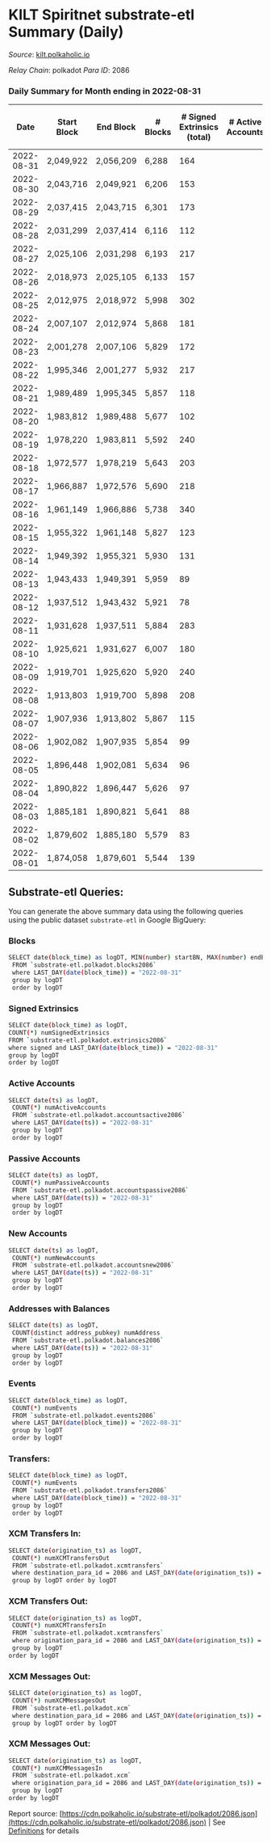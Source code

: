 # KILT Spiritnet substrate-etl Summary (Daily)

_Source_: [kilt.polkaholic.io](https://kilt.polkaholic.io)

*Relay Chain*: polkadot
*Para ID*: 2086



### Daily Summary for Month ending in 2022-08-31


| Date | Start Block | End Block | # Blocks | # Signed Extrinsics (total) | # Active Accounts | # Passive | # New | # Addresses with Balances | # Events | # Transfers | # XCM Transfers In | # XCM Transfers Out | # XCM In | # XCM Out | Issues | 
| ---- | ----------- | --------- | -------- | --------------------------- | ----------------- | --------- | ----- | ------------------------- | -------- | ----------- | ------------------ | ------------------- | -------- | --------- | ------ |
| 2022-08-31 | 2,049,922 | 2,056,209 | 6,288 | 164 |  |  |  | 16,411 | 473,375 | 75 ($86,311.79) |   |   |  |  |  |
| 2022-08-30 | 2,043,716 | 2,049,921 | 6,206 | 153 |  |  |  | 16,399 | 467,154 | 53 ($35,034.15) |   |   |  |  |  |
| 2022-08-29 | 2,037,415 | 2,043,715 | 6,301 | 173 |  |  |  | 16,395 | 473,248 | 92 ($93,728.23) |   |   |  |  |  |
| 2022-08-28 | 2,031,299 | 2,037,414 | 6,116 | 112 |  |  |  | 16,384 | 456,653 | 44 ($31,683.64) |   |   |  |  |  |
| 2022-08-27 | 2,025,106 | 2,031,298 | 6,193 | 217 |  |  |  | 16,375 | 461,222 | 102 ($50,872.79) |   |   |  |  |  |
| 2022-08-26 | 2,018,973 | 2,025,105 | 6,133 | 157 |  |  |  | 16,409 | 454,563 | 89 ($95,638.88) |   |   |  |  |  |
| 2022-08-25 | 2,012,975 | 2,018,972 | 5,998 | 302 |  |  |  | 16,395 | 443,573 | 157 ($415,377.23) |   |   |  |  |  |
| 2022-08-24 | 2,007,107 | 2,012,974 | 5,868 | 181 |  |  |  | 16,379 | 445,654 | 89 ($254,387.29) |   |   |  |  |  |
| 2022-08-23 | 2,001,278 | 2,007,106 | 5,829 | 172 |  |  |  | 16,374 | 443,258 | 79 ($41,039.44) |   |   |  |  |  |
| 2022-08-22 | 1,995,346 | 2,001,277 | 5,932 | 217 |  |  |  | 16,364 | 452,172 | 102 ($181,637.08) |   |   |  |  |  |
| 2022-08-21 | 1,989,489 | 1,995,345 | 5,857 | 118 |  |  |  | 16,351 | 444,830 | 49 ($66,353.69) |   |   |  |  |  |
| 2022-08-20 | 1,983,812 | 1,989,488 | 5,677 | 102 |  |  |  | 16,348 | 431,172 | 43 ($48,651.65) |   |   |  |  |  |
| 2022-08-19 | 1,978,220 | 1,983,811 | 5,592 | 240 |  |  |  | 16,339 | 425,145 | 133 ($255,121.23) |   |   |  |  |  |
| 2022-08-18 | 1,972,577 | 1,978,219 | 5,643 | 203 |  |  |  | 16,313 | 427,005 | 80 ($86,254.02) |   |   |  |  |  |
| 2022-08-17 | 1,966,887 | 1,972,576 | 5,690 | 218 |  |  |  | 16,319 | 428,180 | 82 ($63,719.11) |   |   |  |  |  |
| 2022-08-16 | 1,961,149 | 1,966,886 | 5,738 | 340 |  |  |  | 16,309 | 428,595 | 154 ($96,271.71) |   |   |  |  |  |
| 2022-08-15 | 1,955,322 | 1,961,148 | 5,827 | 123 |  |  |  | 16,266 | 430,829 | 58 ($113,622.95) |   |   |  |  |  |
| 2022-08-14 | 1,949,392 | 1,955,321 | 5,930 | 131 |  |  |  | 16,258 | 437,920 | 67 ($44,296.27) |   |   |  |  |  |
| 2022-08-13 | 1,943,433 | 1,949,391 | 5,959 | 89 |  |  |  | 16,250 | 439,555 | 30 ($8,921.61) |   |   |  |  |  |
| 2022-08-12 | 1,937,512 | 1,943,432 | 5,921 | 78 |  |  |  | 16,246 | 445,133 | 21 ($12,485.63) |   |   |  |  |  |
| 2022-08-11 | 1,931,628 | 1,937,511 | 5,884 | 283 |  |  |  | 16,242 | 448,580 | 102 ($146,865.27) |   |   |  |  |  |
| 2022-08-10 | 1,925,621 | 1,931,627 | 6,007 | 180 |  |  |  | 16,199 | 456,829 | 91 ($213,834.32) |   |   |  |  |  |
| 2022-08-09 | 1,919,701 | 1,925,620 | 5,920 | 240 |  |  |  | 16,185 | 451,579 | 113 ($74,999.22) |   |   |  |  |  |
| 2022-08-08 | 1,913,803 | 1,919,700 | 5,898 | 208 |  |  |  | 16,155 | 449,243 | 80 ($30,990.82) |   |   |  |  |  |
| 2022-08-07 | 1,907,936 | 1,913,802 | 5,867 | 115 |  |  |  | 16,146 | 446,377 | 38 ($18,165.66) |   |   |  |  |  |
| 2022-08-06 | 1,902,082 | 1,907,935 | 5,854 | 99 |  |  |  | 16,128 | 445,338 | 39 ($25,733.81) |   |   |  |  |  |
| 2022-08-05 | 1,896,448 | 1,902,081 | 5,634 | 96 |  |  |  | 16,123 | 428,327 | 37 ($40,274.45) |   |   |  |  |  |
| 2022-08-04 | 1,890,822 | 1,896,447 | 5,626 | 97 |  |  |  | 16,114 | 427,649 | 26 ($30,100.51) |   |   |  |  |  |
| 2022-08-03 | 1,885,181 | 1,890,821 | 5,641 | 88 |  |  |  | 16,112 | 428,068 | 31 ($23,105.33) |   |   |  |  |  |
| 2022-08-02 | 1,879,602 | 1,885,180 | 5,579 | 83 |  |  |  | 16,109 | 423,214 | 32 ($33,965.75) |   |   |  |  |  |
| 2022-08-01 | 1,874,058 | 1,879,601 | 5,544 | 139 |  |  |  | 16,105 | 421,486 | 47 ($33,338.89) |   |   |  |  |  |

## Substrate-etl Queries:
You can generate the above summary data using the following queries using the public dataset `substrate-etl` in Google BigQuery:

### Blocks
```bash
SELECT date(block_time) as logDT, MIN(number) startBN, MAX(number) endBN, COUNT(*) numBlocks 
 FROM `substrate-etl.polkadot.blocks2086`  
 where LAST_DAY(date(block_time)) = "2022-08-31" 
 group by logDT 
 order by logDT
```

### Signed Extrinsics
```bash
SELECT date(block_time) as logDT, 
COUNT(*) numSignedExtrinsics 
FROM `substrate-etl.polkadot.extrinsics2086`  
where signed and LAST_DAY(date(block_time)) = "2022-08-31" 
group by logDT 
order by logDT
```

### Active Accounts
```bash
SELECT date(ts) as logDT, 
 COUNT(*) numActiveAccounts 
 FROM `substrate-etl.polkadot.accountsactive2086` 
 where LAST_DAY(date(ts)) = "2022-08-31" 
 group by logDT 
 order by logDT
```

### Passive Accounts
```bash
SELECT date(ts) as logDT, 
 COUNT(*) numPassiveAccounts 
 FROM `substrate-etl.polkadot.accountspassive2086` 
 where LAST_DAY(date(ts)) = "2022-08-31" 
 group by logDT 
 order by logDT
```

### New Accounts
```bash
SELECT date(ts) as logDT, 
 COUNT(*) numNewAccounts 
 FROM `substrate-etl.polkadot.accountsnew2086` 
 where LAST_DAY(date(ts)) = "2022-08-31" 
 group by logDT
 order by logDT
```

### Addresses with Balances
```bash
SELECT date(ts) as logDT,
 COUNT(distinct address_pubkey) numAddress 
 FROM `substrate-etl.polkadot.balances2086` 
 where LAST_DAY(date(ts)) = "2022-08-31" 
 group by logDT 
 order by logDT
```

### Events
```bash
SELECT date(block_time) as logDT, 
 COUNT(*) numEvents 
 FROM `substrate-etl.polkadot.events2086` 
 where LAST_DAY(date(block_time)) = "2022-08-31" 
 group by logDT 
 order by logDT
```

### Transfers:
```bash
SELECT date(block_time) as logDT, 
 COUNT(*) numEvents 
 FROM `substrate-etl.polkadot.transfers2086` 
 where LAST_DAY(date(block_time)) = "2022-08-31" 
 group by logDT 
 order by logDT
```

### XCM Transfers In:
```bash
SELECT date(origination_ts) as logDT, 
 COUNT(*) numXCMTransfersOut 
 FROM `substrate-etl.polkadot.xcmtransfers` 
 where destination_para_id = 2086 and LAST_DAY(date(origination_ts)) = "2022-08-31" 
 group by logDT order by logDT
```

### XCM Transfers Out:
```bash
SELECT date(origination_ts) as logDT, 
 COUNT(*) numXCMTransfersIn 
 FROM `substrate-etl.polkadot.xcmtransfers` 
 where origination_para_id = 2086 and LAST_DAY(date(origination_ts)) = "2022-08-31" 
 group by logDT 
order by logDT
```

### XCM Messages Out:
```bash
SELECT date(origination_ts) as logDT, 
 COUNT(*) numXCMMessagesOut 
 FROM `substrate-etl.polkadot.xcm` 
 where destination_para_id = 2086 and LAST_DAY(date(origination_ts)) = "2022-08-31" 
 group by logDT order by logDT
```

### XCM Messages Out:
```bash
SELECT date(origination_ts) as logDT, 
 COUNT(*) numXCMMessagesIn 
 FROM `substrate-etl.polkadot.xcm` 
 where origination_para_id = 2086 and LAST_DAY(date(origination_ts)) = "2022-08-31" 
 group by logDT 
order by logDT
```


Report source: [https://cdn.polkaholic.io/substrate-etl/polkadot/2086.json](https://cdn.polkaholic.io/substrate-etl/polkadot/2086.json) | See [Definitions](/DEFINITIONS.md) for details

